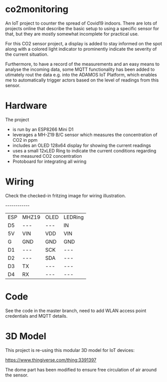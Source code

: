 # co2monitoring

An IoT project to counter the spread of Covid19 indoors. 
There are lots of projects online that describe the basic setup to using a specific sensor for that, but they are mostly somewhat incomplete for practical use.

For this CO2 sensor project, a display is added to stay informed on the spot along with a colored light indicator to prominently indicate the severity of the current situation.

Furthermore, to have a record of the measurements and an easy means to analyse the incoming data, some MQTT functionality has been added to utimately rout the data e.g. into the ADAMOS IoT Platform, which enables me to automatically trigger actors based on the level of readings from this sensor.


# Hardware

The project 
- is run by an ESP8266 Mini D1
- leverages a MH-Z19 B/C sensor which measures the concentration of CO2 in ppm
- includes an OLED 128x64 display for showing the current readings
- uses a small 12xLED Ring to indicate the current conditions regarding the measured CO2 concentration
- Protoboard for integrating all wiring

# Wiring

Check the checked-in fritzing image for wiring illustration.

<table>
    <tr>
      <td>ESP</td><td>MHZ19</td> <td>OLED</td> <td>LEDRing</td>
    </tr>
    <tr>
      <td>D5</td> <td>---</td><td>---</td> <td>IN</td>
    </tr>
    <tr>
      <td>5V</td> <td>VIN</td>---<td>VDD</td>---<td>VIN</td>
    </tr>
    <tr>
      <td>G</td> <td>GND</td>---<td>GND</td>---<td>GND</td>
    </tr>
    <tr>
      <td>D1</td> <td>---</td> <td>SCK</td> <td>---</td> 
    </tr>
    <tr>
      <td>D2</td> <td>---</td> <td>SDA</td> <td>---</td> 
    </tr>
    <tr>
      <td>D3</td> <td>TX</td> <td>---</td><td>---</td> 
    </tr>
    <tr>
      <td>D4</td> <td>RX</td> <td>---</td><td>---</td> 
    </tr>
</table>

# Code

See the code in the master branch, need to add WLAN access point credentials and MQTT details.


# 3D Model

This project is re-using this modular 3D model for IoT devices:

https://www.thingiverse.com/thing:3391397

The dome part has been modified to ensure free circulation of air around the sensor.
